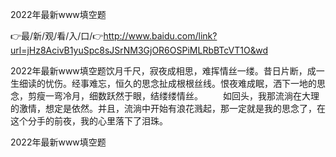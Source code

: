 2022年最新www填空题

👉最/新/观/看/入/口/👉http://www.baidu.com/link?url=jHz8AcivB1yuSpc8sJSrNM3GjOR6OSPiMLRbBTcVT1O&wd

2022年最新www填空题饮月千尺，寂夜成相思，难挥情丝一缕。昔日片断，成一生细读的忧伤。经事难忘，恒久的思念扯成根根丝线。恨夜难成眠，洒下一地的思念，剪瘦一弯冷月，细数跃然于眼，结缕缕情丝。
　　如回头，我那流淌在大理的激情，想定是依然。并且，流淌中开始有浪花溅起，那一定就是我的思念了，在这个分手的前夜，我的心里落下了泪珠。


2022年最新www填空题
